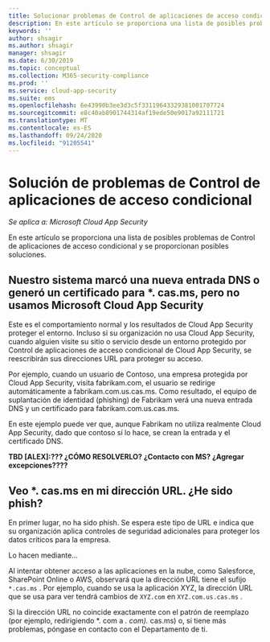 ```yaml
---
title: Solucionar problemas de Control de aplicaciones de acceso condicional
description: En este artículo se proporciona una lista de posibles problemas de Control de aplicaciones de acceso condicional y se proporcionan posibles soluciones.
keywords: ''
author: shsagir
ms.author: shsagir
manager: shsagir
ms.date: 6/30/2019
ms.topic: conceptual
ms.collection: M365-security-compliance
ms.prod: ''
ms.service: cloud-app-security
ms.suite: ems
ms.openlocfilehash: 6e43990b3ee3d3c5f33119643329381001707724
ms.sourcegitcommit: e8c40ab8901744314af19ede50e9017a92111721
ms.translationtype: MT
ms.contentlocale: es-ES
ms.lasthandoff: 09/24/2020
ms.locfileid: "91205541"
---
```

# <a name="troubleshooting-conditional-access-app-control-issues"></a>Solución de problemas de Control de aplicaciones de acceso condicional

*Se aplica a: Microsoft Cloud App Security*

En este artículo se proporciona una lista de posibles problemas de Control de aplicaciones de acceso condicional y se proporcionan posibles soluciones.

## <a name="our-system-flagged-a-new-dns-entry-or-generated-a-certificate-for-casms-but-we-dont-use-microsoft-cloud-app-security"></a>Nuestro sistema marcó una nueva entrada DNS o generó un certificado para *. cas.ms, pero no usamos Microsoft Cloud App Security

Este es el comportamiento normal y los resultados de Cloud App Security proteger el entorno. Incluso si su organización no usa Cloud App Security, cuando alguien visite su sitio o servicio desde un entorno protegido por Control de aplicaciones de acceso condicional de Cloud App Security, se reescribirán sus direcciones URL para proteger su acceso.

Por ejemplo, cuando un usuario de Contoso, una empresa protegida por Cloud App Security, visita fabrikam.com, el usuario se redirige automáticamente a fabrikam.com.us.cas.ms. Como resultado, el equipo de suplantación de identidad (phishing) de Fabrikam verá una nueva entrada DNS y un certificado para fabrikam.com.us.cas.ms.

En este ejemplo puede ver que, aunque Fabrikam no utiliza realmente Cloud App Security, dado que contoso sí lo hace, se crean la entrada y el certificado DNS.

**TBD [ALEX]:??? ¿CÓMO RESOLVERLO? ¿Contacto con MS? ¿Agregar excepciones????**

## <a name="i-see-casms-in-my-url-have-i-been-phished"></a>Veo *. cas.ms en mi dirección URL. ¿He sido phish?

En primer lugar, no ha sido phish. Se espera este tipo de URL e indica que su organización aplica controles de seguridad adicionales para proteger los datos críticos para la empresa.

Lo hacen mediante...

Al intentar obtener acceso a las aplicaciones en la nube, como Salesforce, SharePoint Online o AWS, observará que la dirección URL tiene el sufijo `*.cas.ms` . Por ejemplo, cuando se usa la aplicación XYZ, la dirección URL que se usa para ver tendrá cambios de `XYZ.com` en `XYZ.com.us.cas.ms` .

Si la dirección URL no coincide exactamente con el patrón de reemplazo (por ejemplo, redirigiendo *. com a *. com).* cas.ms) o, si tiene más problemas, póngase en contacto con el Departamento de ti.
